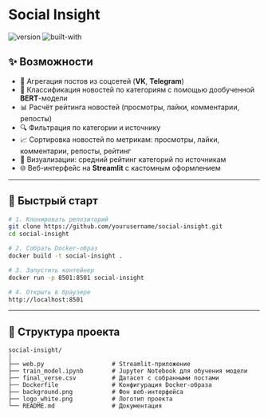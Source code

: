 # Social Insight 

![version](https://img.shields.io/badge/version-0.1.0-blue)
![built-with](https://img.shields.io/badge/built%20with-Python%20%2B%20Streamlit-blue)

## ✨ Возможности  

- 📂 Агрегация постов из соцсетей (**VK**, **Telegram**)  
- 🤖 Классификация новостей по категориям с помощью дообученной **BERT**-модели  
- 📊 Расчёт рейтинга новостей (просмотры, лайки, комментарии, репосты)  
- 🔍 Фильтрация по категории и источнику  
- 📈 Сортировка новостей по метрикам: просмотры, лайки, комментарии, репосты, рейтинг  
- 🎨 Визуализации: средний рейтинг категорий по источникам  
- 🌐 Веб-интерфейс на **Streamlit** с кастомным оформлением  

---

## 🚀 Быстрый старт  

```bash
# 1. Клонировать репозиторий
git clone https://github.com/yourusername/social-insight.git
cd social-insight

# 2. Собрать Docker-образ
docker build -t social-insight .

# 3. Запустить контейнер
docker run -p 8501:8501 social-insight

# 4. Открыть в браузере
http://localhost:8501
```

---

## 📂 Структура проекта

```
social-insight/
│
├── web.py                   # Streamlit-приложение
├── train_model.ipynb        # Jupyter Notebook для обучения модели
├── final_verse.csv          # Датасет с собранными постами
├── Dockerfile               # Конфигурация Docker-образа
├── background.png           # Фон веб-интерфейса
├── logo_white.png           # Логотип проекта
└── README.md                # Документация
```
